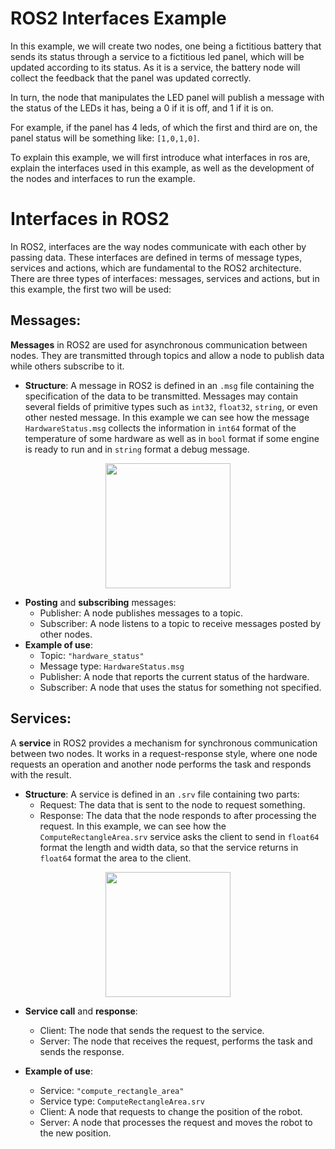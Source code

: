 # ROS2 Interfaces Example

In this example, we will create two nodes, one being a fictitious battery that sends its status through a service to a fictitious led panel, which will be updated according to its status. As it is a service, the battery node will collect the feedback that the panel was updated correctly.

In turn, the node that manipulates the LED panel will publish a message with the status of the LEDs it has, being a 0 if it is off, and 1 if it is on.

For example, if the panel has 4 leds, of which the first and third are on, the panel status will be something like: `[1,0,1,0]`.

To explain this example, we will first introduce what interfaces in ros are, explain the interfaces used in this example, as well as the development of the nodes and interfaces to run the example.

# Interfaces in ROS2

In ROS2, interfaces are the way nodes communicate with each other by passing data. These interfaces are defined in terms of message types, services and actions, which are fundamental to the ROS2 architecture. There are three types of interfaces: messages, services and actions, but in this example, the first two will be used:

## Messages:
**Messages** in ROS2 are used for asynchronous communication between nodes. They are transmitted through topics and allow a node to publish data while others subscribe to it.

- **Structure**: A message in ROS2 is defined in an `.msg` file containing the specification of the data to be transmitted. Messages may contain several fields of primitive types such as `int32`, `float32`, `string`, or even other nested message. In this example we can see how the message `HardwareStatus.msg` collects the information in `int64` format of the temperature of some hardware as well as in `bool` format if some engine is ready to run and in `string` format a debug message.
<p align="center">
  <img src="https://github.com/user-attachments/assets/1eb4af1e-32aa-42d2-8692-deccd461cde5" width="200">
</p>

- **Posting** and **subscribing** messages:
  - Publisher: A node publishes messages to a topic.
  - Subscriber: A node listens to a topic to receive messages posted by other nodes.
- **Example of use**:
  - Topic: `"hardware_status"`
  - Message type: `HardwareStatus.msg`
  - Publisher: A node that reports the current status of the hardware.
  - Subscriber: A node that uses the status for something not specified.

## Services:
A **service** in ROS2 provides a mechanism for synchronous communication between two nodes. It works in a request-response style, where one node requests an operation and another node performs the task and responds with the result.

- **Structure**: A service is defined in an `.srv` file containing two parts:
  - Request: The data that is sent to the node to request something.
  - Response: The data that the node responds to after processing the request.
  In this example, we can see how the `ComputeRectangleArea.srv` service asks the client to send in `float64` format the length and width data, so that the service returns in `float64` format the area to the client.

<p align="center">
  <img src="https://github.com/user-attachments/assets/c1042d13-3696-40a2-bc17-521a2d0e5f6b" width="200">
</p>

- **Service call** and **response**:
  - Client: The node that sends the request to the service.
  - Server: The node that receives the request, performs the task and sends the response.
  
- **Example of use**:
  - Service: `"compute_rectangle_area"`
  - Service type: `ComputeRectangleArea.srv`
  - Client: A node that requests to change the position of the robot.
  - Server: A node that processes the request and moves the robot to the new position.

